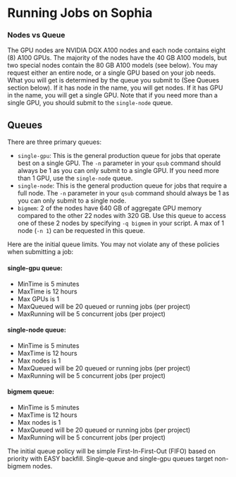 # Running Jobs on Sophia

### Nodes vs Queue
The GPU nodes are NVIDIA DGX A100 nodes and each node contains eight (8) A100 GPUs. The majority of the nodes have the 40 GB A100 models, but two special nodes contain the 80 GB A100 models (see below). You may request either an entire node, or a single GPU based on your job needs. What you will get is determined by the queue you submit to (See Queues section below).
If it has node in the name, you will get nodes. If it has GPU in the name, you will get a single GPU. Note that if you need more than a single GPU, you should submit to the `single-node` queue.

##  <a name="Sophia-Queues"></a>Queues

There are three primary queues:
- `single-gpu`: This is the general production queue for jobs that operate best on a single GPU. The `-n` parameter in your `qsub` command should always be 1 as you can only submit to a single GPU. If you need more than 1 GPU, use the `single-node` queue.
- `single-node`: This is the general production queue for jobs that require a full node. The `-n` parameter in your `qsub` command should always be 1 as you can only submit to a single node.
- `bigmem`:  2 of the nodes have 640 GB of aggregate GPU memory compared to the other 22 nodes with 320 GB. Use this queue to access one of these 2 nodes by specifying ```-q bigmem``` in your script. A max of 1 node (`-n 1`) can be requested in this queue.


Here are the initial queue limits. You may not violate any of these policies when submitting a job:

#### single-gpu queue:
- MinTime is 5 minutes
- MaxTime is 12 hours
- Max GPUs is 1
- MaxQueued will be 20 queued or running jobs (per project)
- MaxRunning will be 5 concurrent jobs (per project)

#### single-node queue:
- MinTime is 5 minutes
- MaxTime is 12 hours
- Max nodes is 1
- MaxQueued will be 20 queued or running jobs (per project)
- MaxRunning will be 5 concurrent jobs (per project)

#### bigmem queue:
- MinTime is 5 minutes
- MaxTime is 12 hours
- Max nodes is 1
- MaxQueued will be 20 queued or running jobs (per project)
- MaxRunning will be 5 concurrent jobs (per project)

The initial queue policy will be simple First-In-First-Out (FIFO) based on priority with EASY backfill. Single-queue and single-gpu queues target non-bigmem nodes.

